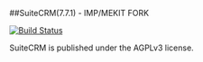 ##SuiteCRM(7.7.1) - IMP/MEKIT FORK

[![Build Status](https://travis-ci.org/adamjakab/SuiteCRM.svg?branch=IMP-MEKIT-CRM)](https://travis-ci.org/adamjakab/SuiteCRM)

SuiteCRM is published under the AGPLv3 license.

